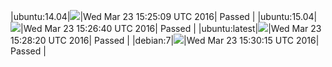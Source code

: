 |ubuntu:14.04|![](https://cdn.rawgit.com/Neilpang/letest/master/status/ubuntu-14.04.svg?1458746709)|Wed Mar 23 15:25:09 UTC 2016| Passed |
|ubuntu:15.04|![](https://cdn.rawgit.com/Neilpang/letest/master/status/ubuntu-15.04.svg?1458746800)|Wed Mar 23 15:26:40 UTC 2016| Passed |
|ubuntu:latest|![](https://cdn.rawgit.com/Neilpang/letest/master/status/ubuntu-latest.svg?1458746900)|Wed Mar 23 15:28:20 UTC 2016| Passed |
|debian:7|![](https://cdn.rawgit.com/Neilpang/letest/master/status/debian-7.svg?1458747015)|Wed Mar 23 15:30:15 UTC 2016| Passed |
